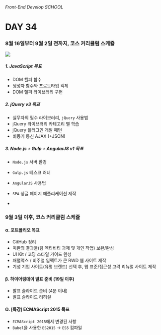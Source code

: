 ###### Front-End Develop SCHOOL

# DAY 34

### 8월 16일부터 9월 2일 전까지, 코스 커리큘럼 스케쥴

![](../Assets/0816-schedule.jpg)

##### 1. JavaScript 목표
- DOM 헬퍼 함수
- 생성자 함수와 프로토타입 객체
- DOM 헬퍼 라이브러리 구현

##### 2. jQuery v3 목표
- 실무자의 필수 라이브러리, `jQuery` 사용법
- jQuery 라이브러리 카테고리 별 학습
- jQuery 플러그인 개발 패턴
- 비동기 통신 AJAX (+JSON)

##### 3. Node.js + Gulp + AngularJS v1 목표
- `Node.js` 서버 환경
- `Gulp.js` 테스크 러너
- `AngularJS` 사용법
- `SPA` 싱글 페이지 애플리케이션 제작

-

### 9월 3일 이후, 코스 커리큘럼 스케쥴

#### α. 포트폴리오 목표
- GitHub 정리
- 미완의 결과물(팀 엑티비티 과제 및 개인 작업) 보완/완성
- UI Kit / 코딩 스타일 가이드 완성
- 패럴럭스 / 비주얼 임팩트가 큰 RWD 웹 사이트 제작
- 기성 기업 사이트(유명 브랜드) 선택 후, 웹 표준/접근성 고려 리뉴얼 사이트 제작

#### β. 하이어링데이 발표 준비 (19일 이후)
- 발표 슬라이드 준비 (4분 이내)
- 발표 슬라이드 리허설

#### Ω. [특강] ECMAScript 2015 목표
- `ECMAScript 2015`에서 변경된 사항
- `Babel`을 사용한 `ES2015` → `ES5` 컴파일